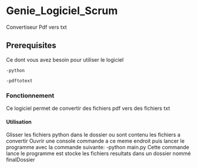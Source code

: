 # Genie_Logiciel_Scrum
Convertiseur Pdf vers txt

## Prerequisites
Ce dont vous avez besoin pour utiliser le logiciel
```
-python
```
```
-pdftotext
```
### Fonctionnement
Ce logiciel permet de convertir des fichiers pdf vers des fichiers txt

#### Utilisation
Glisser les fichiers python dans le dossier ou sont contenu les fichiers a convertir
Ouvrir une console commande a ce meme endroit puis lancer le programme
avec la commande suivante:
        -python main.py
Cette commande lance le programme est stocke les fichiers resultats dans un dossier nommé
finalDossier

